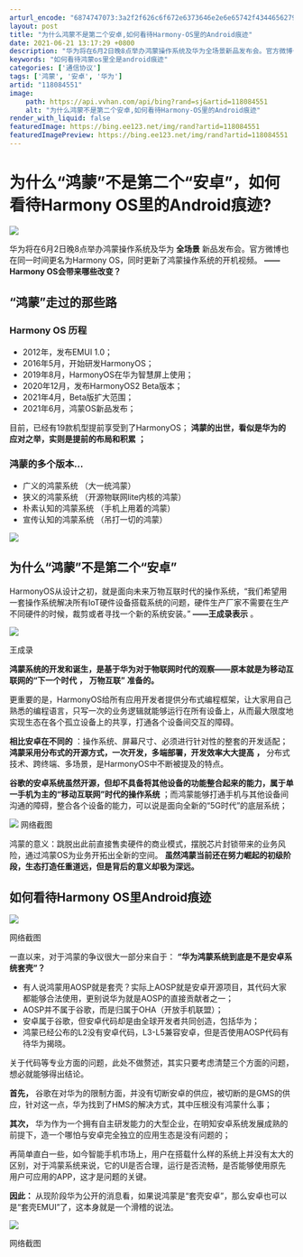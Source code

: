 ```yaml
---
arturl_encode: "6874747073:3a2f2f626c6f672e6373646e2e6e65742f434465627974652f:61727469636c652f64657461696c732f313138303834353531"
layout: post
title: "为什么鸿蒙不是第二个安卓,如何看待Harmony-OS里的Android痕迹"
date: 2021-06-21 13:17:29 +0800
description: "​华为将在6月2日晚8点举办鸿蒙操作系统及华为全场景新品发布会。官方微博也在同一时间更名为Harmo"
keywords: "如何看待鸿蒙os里全是android痕迹"
categories: ['通信协议']
tags: ['鸿蒙', '安卓', '华为']
artid: "118084551"
image:
    path: https://api.vvhan.com/api/bing?rand=sj&artid=118084551
    alt: "为什么鸿蒙不是第二个安卓,如何看待Harmony-OS里的Android痕迹"
render_with_liquid: false
featuredImage: https://bing.ee123.net/img/rand?artid=118084551
featuredImagePreview: https://bing.ee123.net/img/rand?artid=118084551
---
```


# 为什么“鸿蒙”不是第二个“安卓”，如何看待Harmony OS里的Android痕迹?

![](https://i-blog.csdnimg.cn/blog_migrate/e9e6fed2fe38f5688a490b3bbc45f9f3.png)

​华为将在6月2日晚8点举办鸿蒙操作系统及华为
**全场景**
新品发布会。官方微博也在同一时间更名为Harmony OS，同时更新了鸿蒙操作系统的开机视频。
**——Harmony OS会带来哪些改变？**

## **“鸿蒙”走过的那些路**

### **Harmony OS 历程**

* 2012年，发布EMUI 1.0；
* 2016年5月，开始研发HarmonyOS；
* 2019年8月，HarmonyOS在华为智慧屏上使用；
* 2020年12月，发布HarmonyOS2 Beta版本；
* 2021年4月，Beta版扩大范围；
* 2021年6月，鸿蒙OS新品发布；

目前，已经有19款机型提前享受到了HarmonyOS；
**鸿蒙的出世，看似是华为的应对之举，实则是提前的布局和积累**
**；**

### **鸿蒙的多个版本…**

* 广义的鸿蒙系统 （大一统鸿蒙）
* 狭义的鸿蒙系统 （开源物联网lite内核的鸿蒙）
* 朴素认知的鸿蒙系统 （手机上用着的鸿蒙）
* 宣传认知的鸿蒙系统 （吊打一切的鸿蒙）

**![](https://i-blog.csdnimg.cn/blog_migrate/f108f70866fb19c6f3dcc9a85b12eca9.png)**

## **为什么“鸿蒙”不是第二个“安卓”**

HarmonyOS从设计之初，就是面向未来万物互联时代的操作系统，“我们希望用一套操作系统解决所有IoT硬件设备搭载系统的问题，硬件生产厂家不需要在生产不同硬件的时候，裁剪或者寻找一个新的系统安装。”
**——王成录表示**
。

![](https://i-blog.csdnimg.cn/blog_migrate/e9cef76c54cfd65214bb73d15b9ad424.png)

王成录

**鸿蒙系统的开发和诞生，是基于华为对于物联网时代的观察——原本就是为移动互联网的“下一个时代**
**，**
**万物互联”**
**准备的。**

更重要的是，HarmonyOS给所有应用开发者提供分布式编程框架，让大家用自己熟悉的编程语言，只写一次的业务逻辑就能够运行在所有设备上，从而最大限度地实现生态在各个孤立设备上的共享，打通各个设备间交互的障碍。

**相比安卓在不同的**
：操作系统、屏幕尺寸、必须进行针对性的整套的开发适配；
**鸿蒙采用分布式的开源方式，一次开发，多端部署，开发效率大大提高**
**，**
分布式技术、跨终端、多场景，是HarmonyOS中不断被提及的特点。

**谷歌的安卓系统虽然开源，但却不具备将其他设备的功能整合起来的能力，属于单一手机为主的“移动互联网”时代的操作系统**
；而鸿蒙能够打通手机与其他设备间沟通的障碍，整合各个设备的能力，可以说是面向全新的“5G时代”的底层系统；

![](https://i-blog.csdnimg.cn/blog_migrate/b4f5ad1d1d4d53e2e4a7d3e3b5cb5d2b.png)
网络截图

鸿蒙的意义：跳脱出此前直接售卖硬件的商业模式，摆脱芯片封锁带来的业务风险，通过鸿蒙OS为业务开拓出全新的空间。
**虽然鸿蒙当前还在努力崛起的初级阶段，生态打造任重道远，但是背后的意义却极为深远。**

## **如何看待Harmony OS里Android痕迹**

![](https://i-blog.csdnimg.cn/blog_migrate/2006fcc52998e91541b533f28e3a8a17.png)

网络截图

一直以来，对于鸿蒙的争议很大一部分来自于：
**“华为鸿蒙系统到底是不是安卓系统套壳”？**

* 有人说鸿蒙用AOSP就是套壳？实际上AOSP就是安卓开源项目，其代码大家都能够合法使用，更别说华为就是AOSP的直接贡献者之一；
* AOSP并不属于谷歌，而是归属于OHA（开放手机联盟）；
* 安卓属于谷歌，但安卓代码却是由全球开发者共同创造，包括华为；
* 鸿蒙已经公布的L2没有安卓代码，L3-L5兼容安卓，但是否使用AOSP代码有待华为揭晓。

关于代码等专业方面的问题，此处不做赘述，其实只要考虑清楚三个方面的问题，想必就能够得出结论。

**首先，**
谷歌在对华为的限制方面，并没有切断安卓的供应，被切断的是GMS的供应，针对这一点，华为找到了HMS的解决方式，其中压根没有鸿蒙什么事；

**其次，**
华为作为一个拥有自主研发能力的大型企业，在明知安卓系统发展成熟的前提下，造一个哪怕与安卓完全独立的应用生态是没有问题的；

再简单直白一些，如今智能手机市场上，用户在搭载什么样的系统上并没有太大的区别，对于鸿蒙系统来说，它的UI是否合理，运行是否流畅，是否能够使用原先用户可应用的APP，这才是问题的关键。

**因此：**
从现阶段华为公开的消息看，如果说鸿蒙是“套壳安卓”，那么安卓也可以是“套壳EMUI”了，这本身就是一个滑稽的说法。

![](https://i-blog.csdnimg.cn/blog_migrate/a97bd115552a321635f571cba602f1eb.png)

网络截图